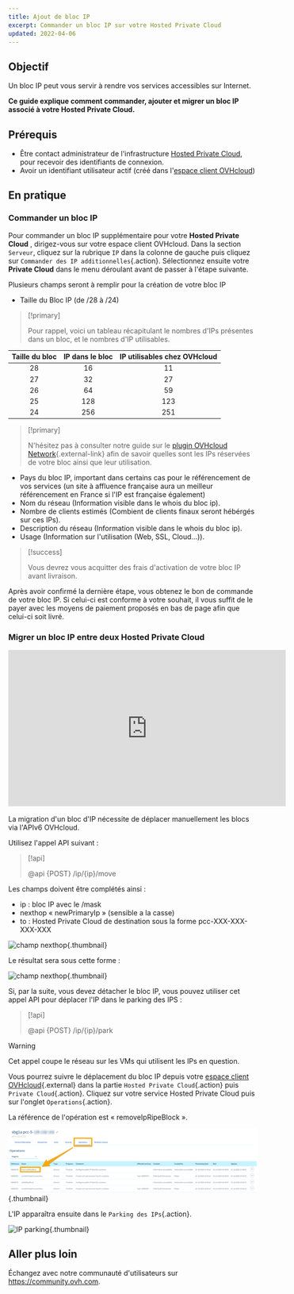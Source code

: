 ```yaml
---
title: Ajout de bloc IP
excerpt: Commander un bloc IP sur votre Hosted Private Cloud
updated: 2022-04-06
---
```


## Objectif

Un bloc IP peut vous servir à rendre vos services accessibles sur Internet. 

**Ce guide explique comment commander, ajouter et migrer un bloc IP associé à votre Hosted Private Cloud.**

## Prérequis

- Être contact administrateur de l'infrastructure [Hosted Private Cloud](https://www.ovhcloud.com/fr/enterprise/products/hosted-private-cloud/), pour recevoir des identifiants de connexion.
- Avoir un identifiant utilisateur actif (créé dans l'[espace client OVHcloud](https://www.ovh.com/auth/?action=gotomanager&from=https://www.ovh.com/fr/&ovhSubsidiary=fr))

## En pratique

### Commander un bloc IP

Pour commander un bloc IP supplémentaire pour votre **Hosted Private Cloud** , dirigez-vous sur votre espace client OVHcloud. Dans la section `Serveur`, cliquez sur la rubrique `IP` dans la colonne de gauche puis cliquez sur `Commander des IP additionnelles`{.action}. Sélectionnez ensuite votre **Private Cloud** dans le menu déroulant avant de passer à l'étape suivante.

Plusieurs champs seront à remplir pour la création de votre bloc IP

- Taille du Bloc IP (de /28 à /24)

> [!primary]
>
> Pour rappel, voici un tableau récapitulant le nombres d'IPs présentes dans un bloc, et le nombres d'IP utilisables.
> 

|Taille du bloc|IP dans le bloc|IP utilisables chez OVHcloud|
|:---:|:---:|:---:|
|28|16|11|
|27|32|27|
|26|64|59|
|25|128|123|
|24|256|251|

> [!primary]
>
> N'hésitez pas à consulter notre guide sur le [plugin OVHcloud Network](/pages/hosted_private_cloud/hosted_private_cloud_powered_by_vmware/plugin_ovh_network){.external-link} afin de savoir quelles sont les IPs réservées de votre bloc ainsi que leur utilisation.
>

- Pays du bloc IP, important dans certains cas pour le référencement de vos services (un site à affluence française aura un meilleur référencement en France si l'IP est française également)
- Nom du réseau (Information visible dans le whois du bloc ip).
- Nombre de clients estimés (Combient de clients finaux seront hébérgés sur ces IPs).
- Description du réseau (Information visible dans le whois du bloc ip).
- Usage (Information sur l'utilisation (Web, SSL, Cloud...)).

> [!success]
>
> Vous devrez vous acquitter des frais d'activation de votre bloc IP avant livraison.
>

Après avoir confirmé la dernière étape, vous obtenez le bon de commande de votre bloc IP. Si celui-ci est conforme à votre souhait, il vous suffit de le payer avec les moyens de paiement proposés en bas de page afin que celui-ci soit livré.

### Migrer un bloc IP entre deux Hosted Private Cloud

<iframe width="560" height="315" src="https://www.youtube-nocookie.com/embed/Gemao3Fd7rI" frameborder="0" allow="accelerometer; autoplay; clipboard-write; encrypted-media; gyroscope; picture-in-picture" allowfullscreen></iframe>

La migration d'un bloc d'IP nécessite de déplacer manuellement les blocs via l'APIv6 OVHcloud.

Utilisez l'appel API suivant :

> [!api]
>
> @api {POST} /ip/{ip}/move
> 

Les champs doivent être complétés ainsi :

- ip : bloc IP avec le /mask
- nexthop « newPrimaryIp » (sensible a la casse)
- to : Hosted Private Cloud de destination sous la forme pcc-XXX-XXX-XXX-XXX

![champ nexthop](images/move-api.png){.thumbnail}

Le résultat sera sous cette forme :

![champ nexthop](images/api-result.png){.thumbnail}

Si, par la suite, vous devez détacher le bloc IP, vous pouvez utiliser cet appel API pour déplacer l'IP dans le parking des IPS :

> [!api]
>
> @api {POST} /ip/{ip}/park
> 

> [!warning]
>
> Cet appel coupe le réseau sur les VMs qui utilisent les IPs en question.
>

Vous pourrez suivre le déplacement du bloc IP depuis votre [espace client OVHcloud](https://www.ovh.com/auth/?action=gotomanager&from=https://www.ovh.com/fr/&ovhSubsidiary=fr){.external} dans la partie `Hosted Private Cloud`{.action} puis `Private Cloud`{.action}. Cliquez sur votre service Hosted Private Cloud puis sur l'onglet `Operations`{.action}.

La référence de l'opération est « removeIpRipeBlock ».

![operations manager](images/operations.png){.thumbnail}

L'IP apparaîtra ensuite dans le `Parking des IPs`{.action}.

![IP parking](images/ip-parking.png){.thumbnail}

## Aller plus loin

Échangez avec notre communauté d'utilisateurs sur <https://community.ovh.com>.
